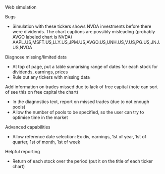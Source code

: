 Web simulation

Bugs
- Simulation with these tickers shows NVDA investments before there were dividends. 
  The chart captions are possibly misleading (probably AVGO labeled chart is NVDA)
  AAPL.US,MSFT.US,LLY.US,JPM.US,AVGO.US,UNH.US,V.US,PG.US,JNJ.US,NVDA

Diagnose missing/limited data
- At top of page, put a table sumarising range of dates for each stock for dividends, earnings, prices
- Rule out any tickers with missing data

Add information on trades missed due to lack of free capital 
(note can sort of see this on free capital the chart)
- In the diagnostics text, report on missed trades (due to not enough pools)
- Allow the number of pools to be specified, so the user can try to optimise time in the market

Advanced capabilities
- Allow reference date selection: Ex div, earnings, 1st of  year, 1st of quarter, 1st of month, 1st of week

Helpful reporting
- Return of each stock over the period (put it on the title of each ticker chart)
